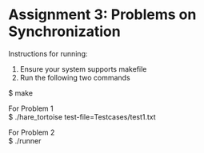 # Assignment 3: Problems on Synchronization

Instructions for running:
1) Ensure your system supports makefile
2) Run the following two commands

$ make

For Problem 1\
$ ./hare_tortoise test-file=Testcases/test1.txt

For Problem 2\
$ ./runner
